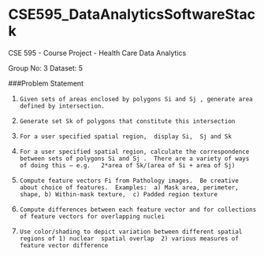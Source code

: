 CSE595_DataAnalyticsSoftwareStack
=================================

CSE 595 - Course Project - Health Care Data Analytics

Group No: 3
Dataset: 5

###Problem Statement
1)     Given sets of areas enclosed by polygons Si and Sj , generate area defined by intersection.  

2)     Generate set Sk of polygons that constitute this intersection

3)     For a user specified spatial region,  display Si,  Sj and Sk

4)     For a user specified spatial region, calculate the correspondence between sets of polygons Si and Sj .  There are a variety of ways of doing this – e.g.   2*area of Sk/(area of Si + area of Sj)

5)     Compute feature vectors Fi from Pathology images.  Be creative about choice of features.  Examples:  a) Mask area, perimeter,  shape, b) Within-mask texture,  c) Padded region texture

6)     Compute differences between each feature vector and for collections of feature vectors for overlapping nuclei

7)     Use color/shading to depict variation between different spatial regions of 1) nuclear  spatial overlap  2) various measures of  feature vector difference 
